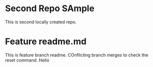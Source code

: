 # Second Repo SAmple
 This is second locally created repo.

 # Feature readme.md
 This is feature branch readme.
 COnflicting branch merges 
 to check the reset command.
 Hello
 